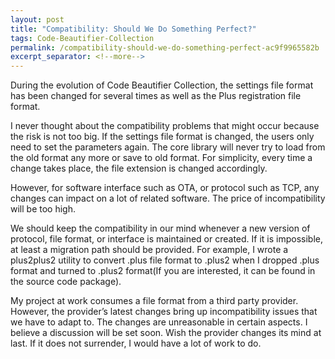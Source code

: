 ```yaml
---
layout: post
title: "Compatibility: Should We Do Something Perfect?"
tags: Code-Beautifier-Collection
permalink: /compatibility-should-we-do-something-perfect-ac9f9965582b
excerpt_separator: <!--more-->
---
```


During the evolution of Code Beautifier Collection, the settings file format has been changed for several times as well as the Plus registration file format.

I never thought about the compatibility problems that might occur because the risk is not too big. If the settings file format is changed, the users only need to set the parameters again. The core library will never try to load from the old format any more or save to old format. For simplicity, every time a change takes place, the file extension is changed accordingly.

However, for software interface such as OTA, or protocol such as TCP, any changes can impact on a lot of related software. The price of incompatibility will be too high.

We should keep the compatibility in our mind whenever a new version of protocol, file format, or interface is maintained or created. If it is impossible, at least a migration path should be provided. For example, I wrote a plus2plus2 utility to convert .plus file format to .plus2 when I dropped .plus format and turned to .plus2 format(If you are interested, it can be found in the source code package).

My project at work consumes a file format from a third party provider. However, the provider’s latest changes bring up incompatibility issues that we have to adapt to. The changes are unreasonable in certain aspects. I believe a discussion will be set soon. Wish the provider changes its mind at last. If it does not surrender, I would have a lot of work to do.
<!--more-->
